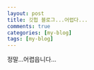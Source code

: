 ```yaml
---
layout: post
title: 깃헙 블로그...어렵다...
comments: true
categories: [my-blog]
tags: [my-blog]
---
```


정말...어렵읍니다...
